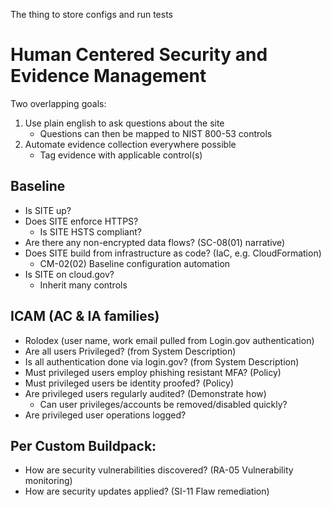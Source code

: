 The thing to store configs and run tests

# Human Centered Security and Evidence Management

Two overlapping goals:
1. Use plain english to ask questions about the site
   - Questions can then be mapped to NIST 800-53 controls
2. Automate evidence collection everywhere possible
   - Tag evidence with applicable control(s)

## Baseline
- Is SITE up?
- Does SITE enforce HTTPS?
   - Is SITE HSTS compliant?
- Are there any non-encrypted data flows? (SC-08(01) narrative)
- Does SITE build from infrastructure as code? (IaC, e.g. CloudFormation)
   - CM-02(02) Baseline configuration automation
- Is SITE on cloud.gov?
   - Inherit many controls

## ICAM (AC & IA families)
- Rolodex (user name, work email pulled from Login.gov authentication)
- Are all users Privileged? (from System Description)
- Is all authentication done via login.gov? (from System Description)
- Must privileged users employ phishing resistant MFA? (Policy)
- Must privileged users be identity proofed? (Policy)
- Are privileged users regularly audited? (Demonstrate how)
   - Can user privileges/accounts be removed/disabled quickly?
- Are privileged user operations logged?

## Per Custom Buildpack:
- How are security vulnerabilities discovered? (RA-05 Vulnerability monitoring)
- How are security updates applied? (SI-11 Flaw remediation)
